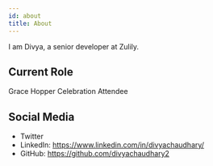 ```yaml
---
id: about
title: About
---
```


I am Divya, a senior developer at Zulily.

## Current Role

Grace Hopper Celebration Attendee

## Social Media

- Twitter
- LinkedIn: https://www.linkedin.com/in/divyachaudhary/
- GitHub: https://github.com/divyachaudhary2

